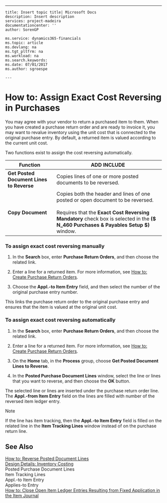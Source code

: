 ---
    title: Insert topic title| Microsoft Docs
    description: Insert description
    services: project-madeira
    documentationcenter: ''
    author: SorenGP

    ms.service: dynamics365-financials
    ms.topic: article
    ms.devlang: na
    ms.tgt_pltfrm: na
    ms.workload: na
    ms.search.keywords:
    ms.date: 07/01/2017
    ms.author: sgroespe

    ---
# How to: Assign Exact Cost Reversing in Purchases
You may agree with your vendor to return a purchased item to them. When you have created a purchase return order and are ready to invoice it, you may want to revalue inventory using the unit cost that is connected to the original purchase entry. By default, a returned item is valued according to the current unit cost.  
  
 Two functions exist to assign the cost reversing automatically.  
  
|**Function**|ADD INCLUDE<!--[!INCLUDE[bp_tabledescription](../../includes/bp_tabledescription_md.md)]-->|  
|------------------|---------------------------------------|  
|**Get Posted Document Lines to Reverse**|Copies lines of one or more posted documents to be reversed.|  
|**Copy Document**|Copies both the header and lines of one posted or open document to be reversed.<br /><br /> Requires that the **Exact Cost Reversing Mandatory** check box is selected in the **\($ N\_460 Purchases & Payables Setup $\)** window.|  
  
### To assign exact cost reversing manually  
  
1.  In the **Search** box, enter **Purchase Return Orders**, and then choose the related link.  
  
2.  Enter a line for a returned item. For more information, see [How to: Create Purchase Return Orders](../FullExperience/how-to-create-purchase-return-orders.md).  
  
3.  Choose the **Appl.-to Item Entry** field, and then select the number of the original purchase entry number.  
  
 This links the purchase return order to the original purchase entry and ensures that the item is valued at the original unit cost.  
  
### To assign exact cost reversing automatically  
  
1.  In the **Search** box, enter **Purchase Return Orders**, and then choose the related link.  
  
2.  Enter a line for a returned item. For more information, see [How to: Create Purchase Return Orders](../FullExperience/how-to-create-purchase-return-orders.md).  
  
3.  On the **Home** tab, in the **Process**  group, choose **Get Posted Document Lines to Reverse**.  
  
4.  In the **Posted Purchase Document Lines** window, select the line or lines that you want to reverse, and then choose the **OK** button.  
  
 The selected line or lines are inserted under the purchase return order line. The **Appl.-from Item Entry** field on the lines are filled with number of the reversed item ledger entry.  
  
> [!NOTE]  
>  If the line has item tracking, then the **Appl.-to Item Entry** field is filled on the related line in the **Item Tracking Lines** window instead of on the purchase return line.  
  
## See Also  
 [How to: Reverse Posted Document Lines](../FullExperience/how-to-reverse-posted-document-lines.md)   
 [Design Details: Inventory Costing](../FullExperience/design-details-inventory-costing.md)   
 Posted Purchase Document Lines   
 Item Tracking Lines   
 Appl.-to Item Entry   
 Applies-to Entry   
 [How to: Close Open Item Ledger Entries Resulting from Fixed Application in the Item Journal](../FullExperience/how-to-close-open-item-ledger-entries-resulting-from-fixed-application-in-the-item-journal.md)